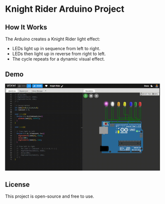 # Knight Rider Arduino Project

## How It Works

The Arduino creates a Knight Rider light effect:

- LEDs light up in sequence from left to right.
- LEDs then light up in reverse from right to left.
- The cycle repeats for a dynamic visual effect.

## Demo

![Knight Rider Demo](KnightRider.gif)

## License

This project is open-source and free to use.